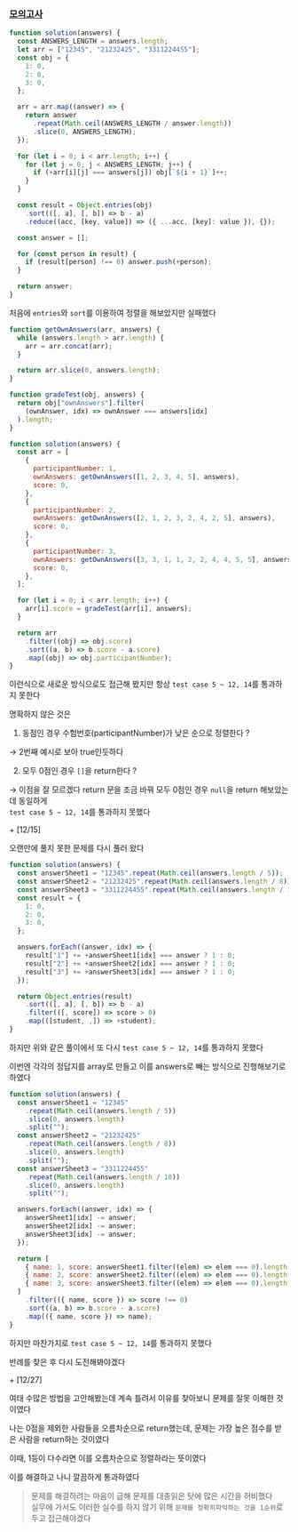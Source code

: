 ### [모의고사](https://programmers.co.kr/learn/courses/30/lessons/42840)

```js
function solution(answers) {
  const ANSWERS_LENGTH = answers.length;
  let arr = ["12345", "21232425", "3311224455"];
  const obj = {
    1: 0,
    2: 0,
    3: 0,
  };

  arr = arr.map((answer) => {
    return answer
      .repeat(Math.ceil(ANSWERS_LENGTH / answer.length))
      .slice(0, ANSWERS_LENGTH);
  });

  for (let i = 0; i < arr.length; i++) {
    for (let j = 0; j < ANSWERS_LENGTH; j++) {
      if (+arr[i][j] === answers[j]) obj[`${i + 1}`]++;
    }
  }

  const result = Object.entries(obj)
    .sort(([, a], [, b]) => b - a)
    .reduce((acc, [key, value]) => ({ ...acc, [key]: value }), {});

  const answer = [];

  for (const person in result) {
    if (result[person] !== 0) answer.push(+person);
  }

  return answer;
}
```

처음에 `entries`와 `sort`를 이용하여 정렬을 해보았지만 실패했다

```js
function getOwnAnswers(arr, answers) {
  while (answers.length > arr.length) {
    arr = arr.concat(arr);
  }

  return arr.slice(0, answers.length);
}

function gradeTest(obj, answers) {
  return obj["ownAnswers"].filter(
    (ownAnswer, idx) => ownAnswer === answers[idx]
  ).length;
}

function solution(answers) {
  const arr = [
    {
      participantNumber: 1,
      ownAnswers: getOwnAnswers([1, 2, 3, 4, 5], answers),
      score: 0,
    },
    {
      participantNumber: 2,
      ownAnswers: getOwnAnswers([2, 1, 2, 3, 2, 4, 2, 5], answers),
      score: 0,
    },
    {
      participantNumber: 3,
      ownAnswers: getOwnAnswers([3, 3, 1, 1, 2, 2, 4, 4, 5, 5], answers),
      score: 0,
    },
  ];

  for (let i = 0; i < arr.length; i++) {
    arr[i].score = gradeTest(arr[i], answers);
  }

  return arr
    .filter((obj) => obj.score)
    .sort((a, b) => b.score - a.score)
    .map((obj) => obj.participantNumber);
}
```

이런식으로 새로운 방식으로도 접근해 봤지만 항상 `test case 5 ~ 12, 14`를 통과하지 못한다

명확하지 않은 것은

1. 동점인 경우 수험번호(participantNumber)가 낮은 순으로 정렬한다 ?

&rarr; 2번째 예시로 보아 true인듯하다

2. 모두 0점인 경우 `[]`을 return한다 ?

&rarr; 이점을 잘 모르겠다 return 문을 조금 바꿔 모두 0점인 경우 `null`을 return 해보았는데 동일하게 <br />`test case 5 ~ 12, 14`를 통과하지 못했다

\+ [12/15]

오랜만에 풀지 못한 문제를 다시 풀러 왔다

```js
function solution(answers) {
  const answerSheet1 = "12345".repeat(Math.ceil(answers.length / 5));
  const answerSheet2 = "21232425".repeat(Math.ceil(answers.length / 8));
  const answerSheet3 = "3311224455".repeat(Math.ceil(answers.length / 10));
  const result = {
    1: 0,
    2: 0,
    3: 0,
  };

  answers.forEach((answer, idx) => {
    result["1"] += +answerSheet1[idx] === answer ? 1 : 0;
    result["2"] += +answerSheet2[idx] === answer ? 1 : 0;
    result["3"] += +answerSheet3[idx] === answer ? 1 : 0;
  });

  return Object.entries(result)
    .sort(([, a], [, b]) => b - a)
    .filter(([, score]) => score > 0)
    .map(([student, ,]) => +student);
}
```

하지만 위와 같은 풀이에서 또 다시 `test case 5 ~ 12, 14`를 통과하지 못했다

이번엔 각각의 정답지를 array로 만들고 이를 answers로 빼는 방식으로 진행해보기로 하였다

```js
function solution(answers) {
  const answerSheet1 = "12345"
    .repeat(Math.ceil(answers.length / 5))
    .slice(0, answers.length)
    .split("");
  const answerSheet2 = "21232425"
    .repeat(Math.ceil(answers.length / 8))
    .slice(0, answers.length)
    .split("");
  const answerSheet3 = "3311224455"
    .repeat(Math.ceil(answers.length / 10))
    .slice(0, answers.length)
    .split("");

  answers.forEach((answer, idx) => {
    answerSheet1[idx] -= answer;
    answerSheet2[idx] -= answer;
    answerSheet3[idx] -= answer;
  });

  return [
    { name: 1, score: answerSheet1.filter((elem) => elem === 0).length },
    { name: 2, score: answerSheet2.filter((elem) => elem === 0).length },
    { name: 3, score: answerSheet3.filter((elem) => elem === 0).length },
  ]
    .filter(({ name, score }) => score !== 0)
    .sort((a, b) => b.score - a.score)
    .map(({ name, score }) => name);
}
```

하지만 마찬가지로 `test case 5 ~ 12, 14`를 통과하지 못했다

반례를 찾은 후 다시 도전해봐야겠다

\+ [12/27]

여태 수많은 방법을 고안해봤는데 계속 틀려서 이유를 찾아보니 문제를 잘못 이해한 것이였다

나는 0점을 제외한 사람들을 오름차순으로 return했는데, 문제는 가장 높은 점수를 받은 사람을 return하는 것이였다

이때, 1등이 다수라면 이를 오름차순으로 정렬하라는 뜻이였다

이를 해결하고 나니 깔끔하게 통과하였다

>문제를 해결하려는 마음이 급해 문제를 대충읽은 탓에 많은 시간을 허비했다<br />
실무에 가서도 이러한 실수를 하지 않기 위해 `문제를 정확히파악하는 것을 1순위`로 두고 접근해야겠다